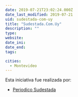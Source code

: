 ```yaml
---
date: 2019-07-21T23:02:24.000Z
date_last_modified: 2019-07-21
uid: sudestada-com-uy
title: "Sudestada.Com.Uy"
description: ""
type: 
website: 
date_ini: 
date_end: 
tags:

cities: 
  - Montevideo
---
```


Esta iniciativa fue realizada por:

- [Periodico Sudestada](/i/periodico-sudestada.html)

